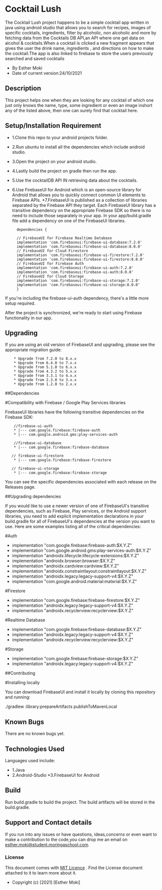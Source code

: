 # Cocktail Lush

The Cocktail Lush project happens to be a simple cocktail app written in java using android studio that allows
you to search for recipes, images of specific cocktails, ingredients, filter by alcoholic, non alcoholic and more by fetching data from the
Cocktails DB API,an API where one get data on alcohol & cocktails.When a cocktail is clicked a new fragment
appears that gives the user the drink name, ingredients , and directions on how to make the cocktail.The app is also linked to firebase 
to store the users previously searched and saved cocktails


* By Esther Moki
* Date of current version:24/10/2021

## Description
This project helps one when they are looking for any cocktail of which one just only knows the name,
 type, some ingredient or even an image inshort any of the listed above, then one can surely find that cocktail here.


## Setup/Installation Requirement

* 1.Clone this repo to your android projects folder.
* 2.Run ubuntu to install all the dependencies which include android studio.
* 3.Open the project on your android studio.
* 4.Lastly build the project on gradle then run the app.
* 5.Use the cocktailDB API IN retrieving data about the cocktails.
* 6.Use FirebaseUI for Android which is an open-source library for Android that allows you to quickly 
  connect common UI elements to Firebase APIs.
*7.FirebaseUI is published as a collection of libraries separated by the Firebase API they target. 
  Each FirebaseUI library has a transitive dependency on the appropriate Firebase SDK so there is no need to include those separately in your app.
  In your app/build.gradle file add a dependency on one of the FirebaseUI libraries.
  
        dependencies {
  
        // FirebaseUI for Firebase Realtime Database
        implementation 'com.firebaseui:firebase-ui-database:7.2.0'
        implementation 'com.firebaseui:firebase-ui-database:8.0.0'
        // FirebaseUI for Cloud Firestore
        implementation 'com.firebaseui:firebase-ui-firestore:7.2.0'
        implementation 'com.firebaseui:firebase-ui-firestore:8.0.0'
        // FirebaseUI for Firebase Auth
        implementation 'com.firebaseui:firebase-ui-auth:7.2.0'
        implementation 'com.firebaseui:firebase-ui-auth:8.0.0'
        // FirebaseUI for Cloud Storage
        implementation 'com.firebaseui:firebase-ui-storage:7.2.0'
        implementation 'com.firebaseui:firebase-ui-storage:8.0.0'
        }


If you're including the firebase-ui-auth dependency, there's a little more setup required.

After the project is synchronized, we're ready to start using Firebase functionality in our app.

## Upgrading

If you are using an old version of FirebaseUI and upgrading, please see the appropriate migration guide:

        * Upgrade from 7.2.0 to 8.x.x
        * Upgrade from 6.4.0 to 7.x.x
        * Upgrade from 5.1.0 to 6.x.x
        * Upgrade from 4.3.2 to 5.x.x
        * Upgrade from 3.3.1 to 4.x.x    
        * Upgrade from 2.3.0 to 3.x.x
        * Upgrade from 1.2.0 to 2.x.x

##Dependencies

#Compatibility with Firebase / Google Play Services libraries

FirebaseUI libraries have the following transitive dependencies on the Firebase SDK:

        //firebase-ui-auth
        * |--- com.google.firebase:firebase-auth
        * |--- com.google.android.gms:play-services-auth
        
        //firebase-ui-database
        * |--- com.google.firebase:firebase-database
        
       // firebase-ui-firestore
        * |--- com.google.firebase:firebase-firestore
        
       // firebase-ui-storage
        * |--- com.google.firebase:firebase-storage

You can see the specific dependencies associated with each release on the Releases page.

##Upgrading dependencies

If you would like to use a newer version of one of FirebaseUI's transitive dependencies, such as Firebase, Play services, or the Android support libraries, you need to add explicit implementation declarations in your build.gradle for all of FirebaseUI's dependencies at the version you want to use. Here are some examples listing all of the critical dependencies:

#Auth
* implementation "com.google.firebase:firebase-auth:$X.Y.Z"
* implementation "com.google.android.gms:play-services-auth:$X.Y.Z"
* implementation "androidx.lifecycle:lifecycle-extensions:$X.Y.Z"
* implementation "androidx.browser:browser:$X.Y.Z"
* implementation "androidx.cardview:cardview:$X.Y.Z"
* implementation "androidx.constraintlayout:constraintlayout:$X.Y.Z"
* implementation "androidx.legacy:legacy-support-v4:$X.Y.Z"
* implementation "com.google.android.material:material:$X.Y.Z"

#Firestore
* implementation "com.google.firebase:firebase-firestore:$X.Y.Z"
* implementation "androidx.legacy:legacy-support-v4:$X.Y.Z"
* implementation "androidx.recyclerview:recyclerview:$X.Y.Z"

#Realtime Database
* implementation "com.google.firebase:firebase-database:$X.Y.Z"
* implementation "androidx.legacy:legacy-support-v4:$X.Y.Z"
* implementation "androidx.recyclerview:recyclerview:$X.Y.Z"

#Storage
* implementation "com.google.firebase:firebase-storage:$X.Y.Z"
* implementation "androidx.legacy:legacy-support-v4:$X.Y.Z"

##Contributing

#Installing locally

You can download FirebaseUI and install it locally by cloning this repository and running:

./gradlew :library:prepareArtifacts publishToMavenLocal

## Known Bugs

There are no known bugs yet.

## Technologies Used

Languages used include:

* 1.Java
* 2.Android-Studio
*3.FirebaseUI for Android

## Build

Run build.gradle to build the project. The build artifacts will be stored in the build.gradle.

## Support and Contact details

If you run into any issues or have questions, ideas,concerns or even want to make a contribution to
 the code,you can drop me an email on esther.moki@student.moringaschool.com.

### License

This document comes with <a href="https://github.com/Esther-Moki/Cocktail-Lush/blob/master/LICENSE" target="_blank">MIT Licence</a> . Find the License document attached to it to learn more about it.
* Copyright (c) [2021] [Esther Moki]

